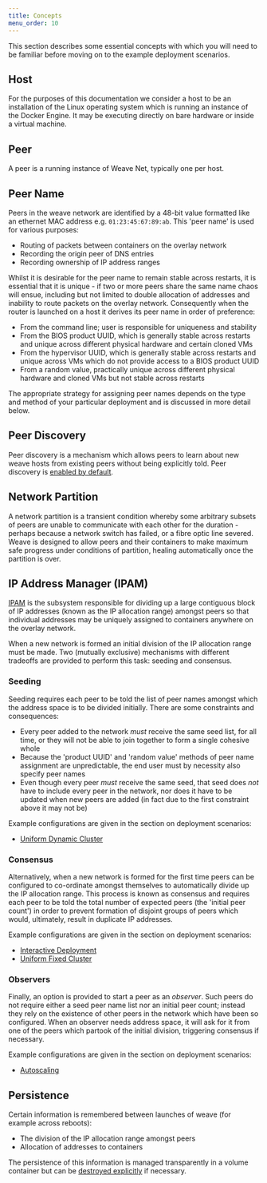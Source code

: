 ```yaml
---
title: Concepts
menu_order: 10
---
```

This section describes some essential concepts with which you will
need to be familiar before moving on to the example deployment
scenarios.

## Host

For the purposes of this documentation we consider a host to be an
installation of the Linux operating system which is running an
instance of the Docker Engine. It may be executing directly on bare
hardware or inside a virtual machine.

## Peer

A peer is a running instance of Weave Net, typically one per host.

## Peer Name

Peers in the weave network are identified by a 48-bit value formatted
like an ethernet MAC address e.g. `01:23:45:67:89:ab`. This 'peer
name' is used for various purposes:

* Routing of packets between containers on the overlay network
* Recording the origin peer of DNS entries
* Recording ownership of IP address ranges

Whilst it is desirable for the peer name to remain stable across
restarts, it is essential that it is unique - if two or more peers
share the same name chaos will ensue, including but not limited to
double allocation of addresses and inability to route packets on the
overlay network. Consequently when the router is launched on a host it
derives its peer name in order of preference:

* From the command line; user is responsible for uniqueness and
  stability
* From the BIOS product UUID, which is generally stable across
  restarts and unique across different physical hardware and certain
  cloned VMs
* From the hypervisor UUID, which is generally stable across restarts
  and unique across VMs which do not provide access to a BIOS product
  UUID
* From a random value, practically unique across different physical
  hardware and cloned VMs but not stable across restarts

The appropriate strategy for assigning peer names depends on the type
and method of your particular deployment and is discussed in more
detail below.

## Peer Discovery

Peer discovery is a mechanism which allows peers to learn about new
weave hosts from existing peers without being explicitly told. Peer
discovery is
[enabled by default](/site/using-weave/finding-adding-hosts-dynamically.md).

## Network Partition

A network partition is a transient condition whereby some arbitrary
subsets of peers are unable to communicate with each other for the
duration - perhaps because a network switch has failed, or a fibre
optic line severed. Weave is designed to allow peers and their
containers to make maximum safe progress under conditions of
partition, healing automatically once the partition is over.

## IP Address Manager (IPAM)

[IPAM](/site/ipam.md) is the subsystem responsible for dividing up a
large contiguous block of IP addresses (known as the IP allocation
range) amongst peers so that individual addresses may be uniquely
assigned to containers anywhere on the overlay network.

When a new network is formed an initial division of the IP allocation
range must be made. Two (mutually exclusive) mechanisms with different
tradeoffs are provided to perform this task: seeding and consensus.

### Seeding

Seeding requires each peer to be told the list of peer names amongst
which the address space is to be divided initially. There are some
constraints and consequences:

* Every peer added to the network _must_ receive the same seed list,
  for all time, or they will not be able to join together to form a
  single cohesive whole
* Because the 'product UUID' and 'random value' methods of peer name
  assignment are unpredictable, the end user must by necessity also
  specify peer names
* Even though every peer _must_ receive the same seed, that seed does
  _not_ have to include every peer in the network, nor does it have to
  be updated when new peers are added (in fact due to the first
  constraint above it may not be)


Example configurations are given in the section on deployment
scenarios:

* [Uniform Dynamic Cluster](/site/operational-guide/uniform-dynamic-cluster.md)

### Consensus

Alternatively, when a new network is formed for the first time peers
can be configured to co-ordinate amongst themselves to automatically
divide up the IP allocation range. This process is known as consensus
and requires each peer to be told the total number of expected peers
(the 'initial peer count') in order to prevent formation of disjoint
groups of peers which would, ultimately, result in duplicate IP
addresses.

Example configurations are given in the section on deployment
scenarios:

* [Interactive Deployment](/site/operational-guide/interactive.md)
* [Uniform Fixed Cluster](/site/operational-guide/uniform-fixed-cluster.md)

### Observers

Finally, an option is provided to start a peer as an _observer_. Such
peers do not require either a seed peer name list nor an initial peer
count; instead they rely on the existence of other peers in the
network which have been so configured. When an observer needs address
space, it will ask for it from one of the peers which partook of the
initial division, triggering consensus if necessary.

Example configurations are given in the section on deployment
scenarios:

* [Autoscaling](/site/operational-guide/autoscaling.md)

## Persistence

Certain information is remembered between launches of weave (for
example across reboots):

* The division of the IP allocation range amongst peers
* Allocation of addresses to containers

The persistence of this information is managed transparently in a
volume container but can be
[destroyed explicitly](/site/operational-guide/tasks.md)
if necessary.
